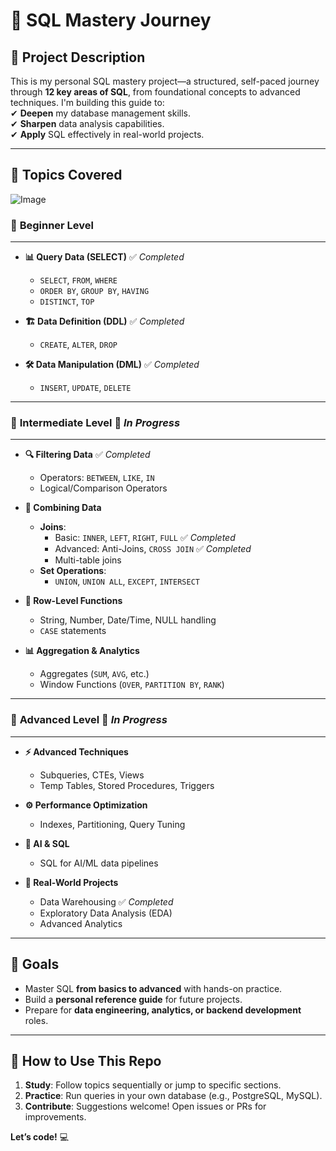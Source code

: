 # 🚀 SQL Mastery Journey

## 📖 **Project Description**  
This is my personal SQL mastery project—a structured, self-paced journey through **12 key areas of SQL**, from foundational concepts to advanced techniques. I'm building this guide to:  
✔ **Deepen** my database management skills.  
✔ **Sharpen** data analysis capabilities.  
✔ **Apply** SQL effectively in real-world projects.  

---

## 📌 **Topics Covered**  
![Image](https://github.com/user-attachments/assets/2d8d441c-8e6d-486b-9a1a-1f564aab527e)

### 🌱 **Beginner Level**  
---  
- **📊 Query Data (SELECT)** ✅  *Completed*  
  - `SELECT`, `FROM`, `WHERE`  
  - `ORDER BY`, `GROUP BY`, `HAVING`  
  - `DISTINCT`, `TOP`  

- **🏗️ Data Definition (DDL)** ✅  *Completed*  
  - `CREATE`, `ALTER`, `DROP`  

- **🛠️ Data Manipulation (DML)** ✅  *Completed*  
  - `INSERT`, `UPDATE`, `DELETE`  

---

### 🔧 **Intermediate Level**  🚧 *In Progress*  
---  
- **🔍 Filtering Data**  ✅  *Completed*  
  - Operators: `BETWEEN`, `LIKE`, `IN`  
  - Logical/Comparison Operators  

- **🧩 Combining Data**  
  - **Joins**:  
    - Basic: `INNER`, `LEFT`, `RIGHT`, `FULL`  ✅  *Completed*  
    - Advanced: Anti-Joins, `CROSS JOIN`  ✅  *Completed*  
    - Multi-table joins  
  - **Set Operations**:  
    - `UNION`, `UNION ALL`, `EXCEPT`, `INTERSECT`  

- **📝 Row-Level Functions**  
  - String, Number, Date/Time, NULL handling  
  - `CASE` statements  

- **📊 Aggregation & Analytics**  
  - Aggregates (`SUM`, `AVG`, etc.)  
  - Window Functions (`OVER`, `PARTITION BY`, `RANK`)  

---

### 🧠 **Advanced Level**  🚧 *In Progress*  
---  
- **⚡ Advanced Techniques**  
  - Subqueries, CTEs, Views  
  - Temp Tables, Stored Procedures, Triggers  

- **⚙️ Performance Optimization**  
  - Indexes, Partitioning, Query Tuning  

- **🤖 AI & SQL**  
  - SQL for AI/ML data pipelines  

- **💼 Real-World Projects**  
  - Data Warehousing  ✅  *Completed*  
  - Exploratory Data Analysis (EDA)  
  - Advanced Analytics  

---

## 🎯 **Goals**  
- Master SQL **from basics to advanced** with hands-on practice.  
- Build a **personal reference guide** for future projects.  
- Prepare for **data engineering, analytics, or backend development** roles.  

---

## 🔗 **How to Use This Repo**  
1. **Study**: Follow topics sequentially or jump to specific sections.  
2. **Practice**: Run queries in your own database (e.g., PostgreSQL, MySQL).  
3. **Contribute**: Suggestions welcome! Open issues or PRs for improvements.  

**Let’s code!** 💻  
